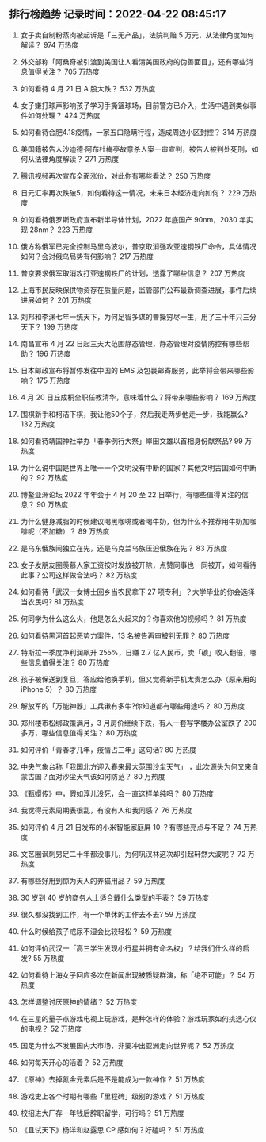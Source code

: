 
## 排行榜趋势 记录时间：2022-04-22 08:45:17
  
  1. 女子卖自制粉蒸肉被起诉是「三无产品」，法院判赔 5 万元，从法律角度如何解读？ 974 万热度
    
  2. 外交部称「阿桑奇被引渡到美国让人看清美国政府的伪善面目」，还有哪些消息值得关注？ 705 万热度
    
  3. 如何看待 4 月 21 日 A 股大跌？ 532 万热度
    
  4. 女子嫌打球声影响孩子学习手撕篮球场，目前警方已介入，生活中遇到类似事件如何处理？ 424 万热度
    
  5. 如何看待合肥4.18疫情，一家五口隐瞒行程，造成周边小区封控？ 314 万热度
    
  6. 美国籍被告人沙迪德·阿布杜梅亭故意杀人案一审宣判，被告人被判处死刑，如何从法律角度解读？ 271 万热度
    
  7. 腾讯视频再次宣布全面涨价，对此你有哪些看法？ 250 万热度
    
  8. 日元汇率再次跌破5，如何看待这一情况，未来日本经济走向如何？ 229 万热度
    
  9. 如何看待俄罗斯政府宣布新半导体计划，2022 年底国产 90nm，2030 年实现 28nm？ 223 万热度
    
  10. 俄方称俄军已完全控制马里乌波尔，普京取消强攻亚速钢铁厂命令，具体情况如何？会对俄乌局势有何影响？ 217 万热度
    
  11. 普京要求俄军取消攻打亚速钢铁厂的计划，透露了哪些信息？ 207 万热度
    
  12. 上海市民反映保供物资存在质量问题，监管部门公布最新调查进展，事件后续进展如何？ 201 万热度
    
  13. 刘邦和李渊七年一统天下，为何足智多谋的曹操穷尽一生，用了三十年只三分天下？ 199 万热度
    
  14. 南昌宣布 4 月 22 日起三天大范围静态管理，静态管理对疫情防控有哪些帮助？ 196 万热度
    
  15. 日本邮政宣布将暂停发往中国的 EMS 及包裹邮寄服务，此举将会带来哪些影响？ 175 万热度
    
  16. 4 月 20 日丘成桐全职任教清华，意味着什么？将带来哪些影响？ 169 万热度
    
  17. 围棋新手和柯洁下棋，我让他50个子，然后我走两步他走一步，我能赢么? 132 万热度
    
  18. 如何看待靖国神社举办「春季例行大祭」岸田文雄以首相身份献祭品? 99 万热度
    
  19. 为什么说中国是世界上唯一一个文明没有中断的国家？其他文明古国如何中断的？ 92 万热度
    
  20. 博鳌亚洲论坛 2022 年年会于 4 月 20 至 22 日举行，有哪些值得关注的信息？ 90 万热度
    
  21. 为什么健身减脂的时候建议喝黑咖啡或者喝牛奶，但为什么不推荐用牛奶加咖啡呢（不加糖）？ 89 万热度
    
  22. 是乌东俄族闹独立在先，还是乌克兰乌族压迫俄族在先？ 83 万热度
    
  23. 女子发朋友圈羡慕人家工资按时发放被开除，点赞同事也一同被开，如何看待此事？公司这样做合法吗？ 82 万热度
    
  24. 如何看待「武汉一女博士回乡当农民拿下 27 项专利」？大学毕业的你会选择当农民吗? 81 万热度
    
  25. 何同学为什么这么火，他是怎么火起来的？你喜欢他的视频吗？ 81 万热度
    
  26. 如何看待黑河首起恶势力案件，13 名被告再审被判无罪？ 80 万热度
    
  27. 特斯拉一季度净利润飙升 255%，日赚 2.7 亿人民币，卖「碳」收入翻倍，哪些信息值得关注？ 80 万热度
    
  28. 孩子被保送到复旦，答应给他换手机，但又觉得新手机太贵怎么办（原来用的iPhone 5）？ 80 万热度
    
  29. 解放军的「万能神器」工兵锹有多牛?你知道都有哪些用途吗？ 80 万热度
    
  30. 郑州楼市松绑政策满月，3 月房价继续下跌，有人一套写字楼办公室跌了 200 多万，哪些信息值得关注？ 80 万热度
    
  31. 如何评价「青春才几年，疫情占三年」这句话? 80 万热度
    
  32. 中央气象台称「我国北方迎入春来最大范围沙尘天气」 ，此次源头为何又来自蒙古国？面对沙尘天气该如何防范？ 80 万热度
    
  33. 《甄嬛传》中，假如淳儿没死，会一直这样单纯吗？ 80 万热度
    
  34. 我觉得元素周期表很乱，有没有人和我同感？ 76 万热度
    
  35. 如何评价 4 月 21 日发布的小米智能家庭屏 10 ？有哪些亮点与不足？ 74 万热度
    
  36. 文艺圈讽刺男足二十年都没事儿，为何巩汉林这次却引起轩然大波呢？ 72 万热度
    
  37. 有哪些好用到惊为天人的养猫用品？ 59 万热度
    
  38. 30 岁到 40 岁的商务人士适合戴什么类型的手表？ 59 万热度
    
  39. 很久都没找到工作，有一个单休的工作去不去? 59 万热度
    
  40. 什么时候给孩子戒尿不湿会比较轻松？ 59 万热度
    
  41. 如何评价武汉一「高三学生发现小行星并拥有命名权」？给我们什么样的启发? 55 万热度
    
  42. 如何看待上海女子回应多次在新闻出现被质疑群演，称「绝不可能」？ 54 万热度
    
  43. 怎样调整讨厌原神的情绪？ 52 万热度
    
  44. 在三星的量子点游戏电视上玩游戏，是种怎样的体验？游戏玩家如何挑选心仪的电视？ 52 万热度
    
  45. 国足为什么不发展国内大市场，非要冲出亚洲走向世界呢？ 52 万热度
    
  46. 如何每天开心的活着？ 52 万热度
    
  47. 《原神》去掉氪金元素后是不是能成为一款神作？ 51 万热度
    
  48. 游戏史上各个时期有哪些「里程碑」级别的游戏？ 51 万热度
    
  49. 校招进大厂存一年钱后辞职留学，可行吗？ 51 万热度
    
  50. 《且试天下》杨洋和赵露思 CP 感如何？好磕吗？ 51 万热度
    